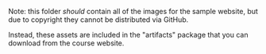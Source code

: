 Note: this folder _should_ contain all of the images for the sample website, 
but due to copyright they cannot be distributed via GitHub.

Instead, these assets are included in the "artifacts" package that you can 
download from the course website.